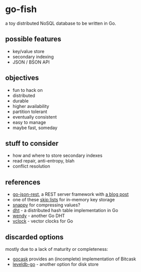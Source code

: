 go-fish
=======

a toy distributed NoSQL database to be written in Go.

possible features
-----------------
* key/value store
* secondary indexing
* JSON / BSON API

objectives
----------
* fun to hack on
* distributed
* durable
* higher availability
* partition tolerant
* eventually consistent
* easy to manage
* maybe fast, someday

stuff to consider
-----------------
* how and where to store secondary indexes
* read repair, anti-entropy, blah
* conflict resolution

references
----------
* [go-json-rest](https://github.com/ant0ine/go-json-rest), a REST server framework with [a blog post](http://blog.ant0ine.com/typepad/2013/04/introducing-go-json-rest.html)
* one of these [skip lists](https://code.google.com/p/go-wiki/wiki/Projects#Data_Structures) for in-memory key storage
* [snappy](https://code.google.com/p/snappy-go/) for compressing values?
* [dht](https://github.com/nictuku/dht) - a distributed hash table implementation in Go
* [wendy](https://github.com/secondbit/wendy/) - another Go DHT
* [vclock](https://labix.org/vclock) - vector clocks for Go

discarded options
-----------------
mostly due to a lack of maturity or completeness:

* [gocask](https://code.google.com/p/gocask/) provides an (incomplete) implementation of Bitcask
* [leveldb-go](https://code.google.com/p/leveldb-go/) - another option for disk store
